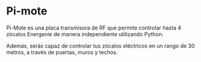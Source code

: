<!--
---
name: Pi-mote
class: board
type: com
formfactor: Custom
manufacturer: Energenie
collected: Other
description: Add-on that allows control of Energenie smart plugs from a Raspberry Pi
url: https://energenie4u.co.uk/res/pdfs/ENER314%20UM.pdf
buy: https://energenie4u.co.uk/catalogue/product/ENER314
image: 'energenie-pi-mote.png'
pincount: 26
eeprom: no
power:
  '1':
  '2':
ground:
  '6':
pin:
  '11':
    name: D0 Encoder
    mode: output
    active: high
  '13':
    name: D3 Encoder
    mode: output
    active: high
  '15':
    name: D1 Encoder
    mode: output
    active: high
  '16':
    name: D2 Encoder
    mode: output
    active: high
  '18':
    name: Mode Select
    mode: output
    active: high
  '22':
    name: Modulator CE
    mode: output
    active: high
-->
# Pi-mote

Pi-Mote es una placa transmisora de RF que permite controlar hasta 4 zócalos Energenie de manera independiente utilizando Python.

Además, serás capaz de controlar tus zócalos eléctricos en un rango de 30 metros, a través de puertas, muros y techos.
